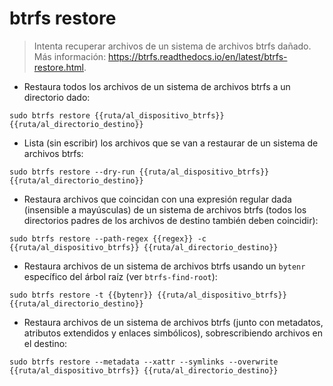 # btrfs restore

> Intenta recuperar archivos de un sistema de archivos btrfs dañado.
> Más información: <https://btrfs.readthedocs.io/en/latest/btrfs-restore.html>.

- Restaura todos los archivos de un sistema de archivos btrfs a un directorio dado:

`sudo btrfs restore {{ruta/al_dispositivo_btrfs}} {{ruta/al_directorio_destino}}`

- Lista (sin escribir) los archivos que se van a restaurar de un sistema de archivos btrfs:

`sudo btrfs restore --dry-run {{ruta/al_dispositivo_btrfs}} {{ruta/al_directorio_destino}}`

- Restaura archivos que coincidan con una expresión regular dada (insensible a mayúsculas) de un sistema de archivos btrfs (todos los directorios padres de los archivos de destino también deben coincidir):

`sudo btrfs restore --path-regex {{regex}} -c {{ruta/al_dispositivo_btrfs}} {{ruta/al_directorio_destino}}`

- Restaura archivos de un sistema de archivos btrfs usando un `bytenr` específico del árbol raíz (ver `btrfs-find-root`):

`sudo btrfs restore -t {{bytenr}} {{ruta/al_dispositivo_btrfs}} {{ruta/al_directorio_destino}}`

- Restaura archivos de un sistema de archivos btrfs (junto con metadatos, atributos extendidos y enlaces simbólicos), sobrescribiendo archivos en el destino:

`sudo btrfs restore --metadata --xattr --symlinks --overwrite {{ruta/al_dispositivo_btrfs}} {{ruta/al_directorio_destino}}`
